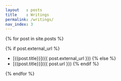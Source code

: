 ```yaml
---
layout   : posts
title    : Writings
permalink: /writings/
nav_index: 3
---
```


 {% for post in site.posts %}
   
   {% if post.external_url %}
   * [{{post.title}}]({{ post.external_url }})
   {% else %}
   * [{{post.title}}]({{ post.url }})
   {% endif %}

 {% endfor %}


